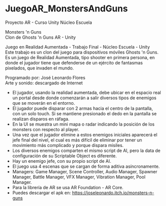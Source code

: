 # JuegoAR_MonstersAndGuns
 Proyecto AR - Curso Unity Núcleo Escuela

Monsters 'n Guns<br>
Clon de Ghosts 'n Guns AR - Unity

Juego en Realidad Aumentada - Trabajo Final - Núcleo Escuela - Unity<br>
Este trabajo es un clon del juego para dispositivos móviles Ghosts 'n Guns.<br>
Es un juego de Realidad Aumentada, tipo shooter en primera persona, en donde el jugador tiene que defenderse de un ejército de fantasmas pixelados, que invaden el mundo.<br>

Programado por: José Leonardo Flores<br>
Arte y sonido: descargado de Internet<br>

  - El jugador, usando la realidad aumentada, debe ubicar en el espacio real un portal desde donde comenzarán a salir diversos tipos de enemigos que se moverán en el entorno.
  - El jugador puede disparar con 2 armas hacia el centro de la pantalla, con un solo touch. Si se mantiene presionado el dedo en la pantalla se realizan disparos en ráfaga.
  - En la UI se muestra un mini mapa o radar indicando la posición de los monsters con respecto al player.
  - Una vez que el jugador elimine a estos enemigos iniciales aparecerá el jefe final del nivel, el cual es más difícil de eliminar por tener un movimiento más complicado y porque dispara misiles.
  - Los diversos enemigos comparten el mismo script de AI, pero la data de configuración de su Scriptable Object es diferente.
  - Hay un enemigo jefe, con su propio script de AI.
  - El juego usa 4 escenas que se cargan de forma aditiva asíncronamente.
  - Managers: Game Manager, Scene Controller, Audio Manager, Spawner Manager, Battle Manager, VFX Manager, Vibration Manager, Pool Manager.
  - Para la librería de AR se usa AR Foundation - AR Core.  
  - Puedes descargar el apk en: https://joseleonardo.itch.io/monsters-n-guns